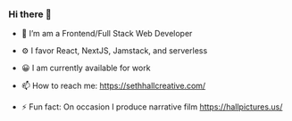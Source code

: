 ### Hi there 👋

- 🔭 I’m am a Frontend/Full Stack Web Developer
- ⚙️ I favor React, NextJS, Jamstack, and serverless
- 😀 I am currently available for work
- 📫 How to reach me: https://sethhallcreative.com/

- ⚡ Fun fact: On occasion I produce narrative film https://hallpictures.us/

<!--
**sethburtonhall/sethburtonhall** is a ✨ _special_ ✨ repository because its `README.md` (this file) appears on your GitHub profile.

Here are some ideas to get you started:

- 🔭 I’m currently working on ...
- 🌱 I’m currently learning ...
- 👯 I’m looking to collaborate on ...
- 🤔 I’m looking for help with ...
- 💬 Ask me about ...
- 📫 How to reach me: ...
- 😄 Pronouns: ...
- ⚡ Fun fact: ...
-->
